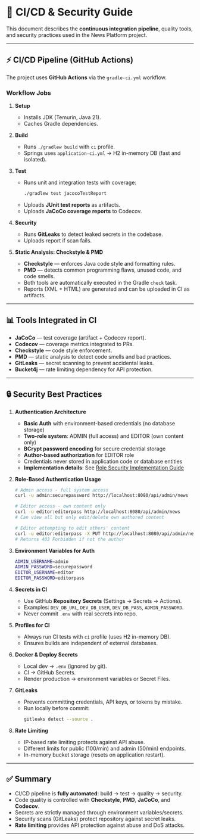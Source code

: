 # 🔄 CI/CD & Security Guide

This document describes the **continuous integration pipeline**, quality tools, and security practices used in the News Platform project.

---

## ⚡ CI/CD Pipeline (GitHub Actions)

The project uses **GitHub Actions** via the `gradle-ci.yml` workflow.

### Workflow Jobs

1. **Setup**
    - Installs JDK (Temurin, Java 21).
    - Caches Gradle dependencies.

2. **Build**
    - Runs `./gradlew build` with `ci` profile.
    - Springs uses `application-ci.yml` → H2 in-memory DB (fast and isolated).

3. **Test**
    - Runs unit and integration tests with coverage:
      ```bash
      ./gradlew test jacocoTestReport
      ```
    - Uploads **JUnit test reports** as artifacts.
    - Uploads **JaCoCo coverage reports** to Codecov.

4. **Security**
    - Runs **GitLeaks** to detect leaked secrets in the codebase.
    - Uploads report if scan fails.

5. **Static Analysis: Checkstyle & PMD**
    - **Checkstyle** — enforces Java code style and formatting rules.
    - **PMD** — detects common programming flaws, unused code, and code smells.
    - Both tools are automatically executed in the Gradle `check` task.
    - Reports (XML + HTML) are generated and can be uploaded in CI as artifacts.

---

## 📊 Tools Integrated in CI

- **JaCoCo** — test coverage (artifact + Codecov report).
- **Codecov** — coverage metrics integrated to PRs.
- **Checkstyle** — code style enforcement.
- **PMD** — static analysis to detect code smells and bad practices.
- **GitLeaks** — secret scanning to prevent accidental leaks.
- **Bucket4j** — rate limiting dependency for API protection.

---

## 🔒 Security Best Practices

1. **Authentication Architecture**
    - **Basic Auth** with environment-based credentials (no database storage)
    - **Two-role system**: ADMIN (full access) and EDITOR (own content only)
    - **BCrypt password encoding** for secure credential storage
    - **Author-based authorization** for EDITOR role
    - Credentials never stored in application code or database entities
    - **Implementation details**: See [Role Security Implementation Guide](ROLE_SECURITY_IMPLEMENTATION.md)

2. **Role-Based Authentication Usage**
    ```bash
    # Admin access - full system access
    curl -u admin:securepassword http://localhost:8080/api/admin/news
    
    # Editor access - own content only
    curl -u editor:editorpass http://localhost:8080/api/admin/news
    # Can view all but only edit/delete own authored content
    
    # Editor attempting to edit others' content
    curl -u editor:editorpass -X PUT http://localhost:8080/api/admin/news/123
    # Returns 403 Forbidden if not the author
    ```

3. **Environment Variables for Auth**
    ```bash
    ADMIN_USERNAME=admin
    ADMIN_PASSWORD=securepassword
    EDITOR_USERNAME=editor
    EDITOR_PASSWORD=editorpass
    ```

4. **Secrets in CI**
    - Use GitHub **Repository Secrets** (Settings → Secrets → Actions).
    - Examples: `DEV_DB_URL`, `DEV_DB_USER`, `DEV_DB_PASS`, `ADMIN_PASSWORD`.
    - Never commit `.env` with real secrets into repo.

5. **Profiles for CI**
    - Always run CI tests with `ci` profile (uses H2 in-memory DB).
    - Ensures builds are independent of external databases.

6. **Docker & Deploy Secrets**
    - Local dev → `.env` (ignored by git).
    - CI → GitHub Secrets.
    - Render production → environment variables or Secret Files.

7. **GitLeaks**
    - Prevents committing credentials, API keys, or tokens by mistake.
    - Run locally before commit:
      ```bash
      gitleaks detect --source .
      ```

8. **Rate Limiting**
    - IP-based rate limiting protects against API abuse.
    - Different limits for public (100/min) and admin (50/min) endpoints.
    - In-memory bucket storage (resets on application restart).

---

## ✅ Summary

- CI/CD pipeline is **fully automated**: build → test → quality → security.
- Code quality is controlled with **Checkstyle**, **PMD**, **JaCoCo**, and **Codecov**.
- Secrets are strictly managed through environment variables/secrets.
- Security scans (GitLeaks) protect repository against secret leaks.
- **Rate limiting** provides API protection against abuse and DoS attacks.

---